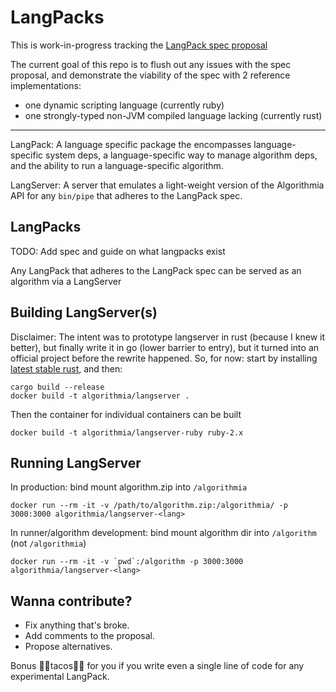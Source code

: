 # LangPacks

This is work-in-progress tracking the [LangPack spec proposal](https://docs.google.com/a/algorithmia.io/document/d/1vd80VKXX5kPIYIHpaXV-oD15aw2CyoM6vXWQLTH9MfI/edit?usp=sharing)

The current goal of this repo is to flush out any issues with the spec proposal,
and demonstrate the viability of the spec with 2 reference implementations:
- one dynamic scripting language (currently ruby)
- one strongly-typed non-JVM compiled language lacking (currently rust)

----

LangPack: A language specific package the encompasses language-specific system deps, a language-specific way to manage algorithm deps, and the ability to run a language-specific algorithm.

LangServer: A server that emulates a light-weight version of the Algorithmia API for any `bin/pipe` that adheres to the LangPack spec.

## LangPacks

TODO: Add spec and guide on what langpacks exist

Any LangPack that adheres to the LangPack spec can be served as an algorithm via a LangServer

## Building LangServer(s)

Disclaimer: The intent was to prototype langserver in rust (because I knew it better), but finally write it in go (lower barrier to entry), but it turned into an official project before the rewrite happened. So, for now: start by installing [latest stable rust](https://www.rust-lang.org/downloads.html), and then:

```
cargo build --release
docker build -t algorithmia/langserver .
```

Then the container for individual containers can be built

```
docker build -t algorithmia/langserver-ruby ruby-2.x
```

## Running LangServer

In production: bind mount algorithm.zip into `/algorithmia`

```
docker run --rm -it -v /path/to/algorithm.zip:/algorithmia/ -p 3000:3000 algorithmia/langserver-<lang>
```

In runner/algorithm development: bind mount algorithm dir into `/algorithm` (not `/algorithmia`)

```
docker run --rm -it -v `pwd`:/algorithm -p 3000:3000 algorithmia/langserver-<lang>
```

## Wanna contribute?

- Fix anything that's broke.
- Add comments to the proposal.
- Propose alternatives.

Bonus 🌮🌮tacos🌮🌮 for you if you write even a single line of code for any experimental LangPack.


